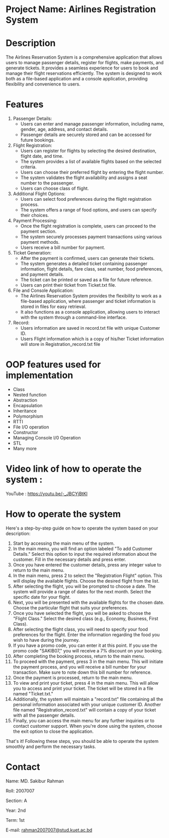 # Project Name: Airlines Registration System
# Description

The Airlines Reservation System is a comprehensive application that allows users to manage passenger details, register for flights, make payments, and generate tickets. It provides a seamless experience for users to book and manage their flight reservations efficiently. The system is designed to work both as a file-based application and a console application, providing flexibility and convenience to users.


# Features


1. Passenger Details:
    - Users can enter and manage passenger information, including name, gender, age, address, and contact details.
    - Passenger details are securely stored and can be accessed for future bookings.
2. Flight Registration:
    - Users can register for flights by selecting the desired destination, flight date, and time.
    - The system provides a list of available flights based on the selected criteria.
    - Users can choose their preferred flight by entering the flight number.
    - The system validates the flight availability and assigns a seat number to the passenger.
    - Users can choose class of flight.
3. Additional Flight Options:
    - Users can select food preferences during the flight registration process.
    - The system offers a range of food options, and users can specify their choices.
4. Payment Processing:
    - Once the flight registration is complete, users can proceed to the payment section.
    - The system securely processes payment transactions using various payment methods.
    - Users receive a bill number for payment.
5. Ticket Generation:
    - After the payment is confirmed, users can generate their tickets.
    - The system generates a detailed ticket containing passenger information, flight details, fare class, seat number, food preferences, and payment details.
    - The ticket can be printed or saved as a file for future reference.
    - Users can print their ticket from Ticket.txt file.
6. File and Console Application:
    - The Airlines Reservation System provides the flexibility to work as a file-based application, where passenger and ticket information is stored in files for easy retrieval.
    - It also functions as a console application, allowing users to interact with the system through a command-line interface.
7. Record:
    - Users information are saved in record.txt file with unique Customer ID.
    - Users Flight information which is a copy of his/her Ticket information will store in Registration_record.txt file

# OOP features used for implementation
- Class
- Nested function
- Abstraction
- Encapsulation
- Inheritance
- Polymorphism
- RTTI
- File I/O operation
- Constructor
- Managing Console I/0 Operation
- STL
- Many more
# Video link of how to operate the system : 
YouTube : https://youtu.be/-_JBCYjBtKI 
# How to operate the system
Here's a step-by-step guide on how to operate the system based on your description:

1. Start by accessing the main menu of the system.
2. In the main menu, you will find an option labeled "To add Customer Details." Select this option to input the required information about the customer. Fill in the necessary details and press enter.
3. Once you have entered the customer details, press any integer value to return to the main menu.
4. In the main menu, press 2 to select the "Registration Flight" option. This will display the available flights. Choose the desired flight from the list.
5. After selecting the flight, you will be prompted to choose a date. The system will provide a range of dates for the next month. Select the specific date for your flight.
6. Next, you will be presented with the available flights for the chosen date. Choose the particular flight that suits your preferences.
7. Once you have selected the flight, you will be asked to choose the "Flight Class." Select the desired class (e.g., Economy, Business, First Class).
8. After selecting the flight class, you will need to specify your food preferences for the flight. Enter the information regarding the food you wish to have during the journey.
9. If you have a promo code, you can enter it at this point. If you use the promo code "SAKIB07," you will receive a 7% discount on your booking.
10. After completing the booking process, return to the main menu.
11. To proceed with the payment, press 3 in the main menu. This will initiate the payment process, and you will receive a bill number for your transaction. Make sure to note down this bill number for reference.
12. Once the payment is processed, return to the main menu.
13. To view and print your ticket, press 4 in the main menu. This will allow you to access and print your ticket. The ticket will be stored in a file named "Ticket.txt."
14. Additionally, the system will maintain a "record.txt" file containing all the personal information associated with your unique customer ID. Another file named "Registration_record.txt" will contain a copy of your ticket with all the passenger details.
15. Finally, you can access the main menu for any further inquiries or to contact customer support. When you're done using the system, choose the exit option to close the application.

That's it! Following these steps, you should be able to operate the system smoothly and perform the necessary tasks.

# Contact

Name: MD. Sakibur Rahman

Roll: 2007007

Section: A

Year: 2nd

Term: 1st

E-mail: rahman2007007@stud.kuet.ac.bd
